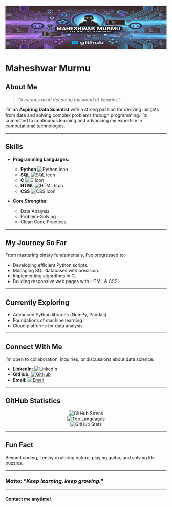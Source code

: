 ![GitHub Banner](https://github.com/maheshwar-murmu/Assets-for-cotent/blob/0da34d5cfa6346da22379c1ce33832405d019856/imresizer-1734093993901.jpg)

# Maheshwar Murmu

## About Me

> _"A curious mind decoding the world of binaries."_

I’m an **Aspiring Data Scientist** with a strong passion for deriving insights from data and solving complex problems through programming. I’m committed to continuous learning and advancing my expertise in computational technologies.

---

## Skills

- **Programming Languages:**  
  - **Python** ![Python Icon](https://img.icons8.com/color/48/000000/python--v1.png)  
  - **SQL** ![SQL Icon](https://img.icons8.com/color/48/000000/database.png)  
  - **C** ![C Icon](https://img.icons8.com/color/48/000000/c-programming.png)  
  - **HTML** ![HTML Icon](https://img.icons8.com/color/48/000000/html-5.png)  
  - **CSS** ![CSS Icon](https://img.icons8.com/color/48/000000/css3.png)  

- **Core Strengths:**  
  - Data Analysis  
  - Problem-Solving  
  - Clean Code Practices  

---

## My Journey So Far

From mastering binary fundamentals, I’ve progressed to:  
- Developing efficient Python scripts.  
- Managing SQL databases with precision.  
- Implementing algorithms in C.  
- Building responsive web pages with HTML & CSS.  

---

## Currently Exploring

- Advanced Python libraries (NumPy, Pandas)  
- Foundations of machine learning  
- Cloud platforms for data analysis  

---

## Connect With Me

I’m open to collaboration, inquiries, or discussions about data science:  

- **LinkedIn:** [![LinkedIn](https://img.icons8.com/color/48/000000/linkedin-circled--v1.png)](https://www.linkedin.com/in/maheshwar-murmu-5234b22b8)  
- **GitHub:** [![GitHub](https://img.icons8.com/material-outlined/48/000000/github.png)](https://github.com/maheshwar-murmu)  
- **Email:** [![Email](https://img.icons8.com/color/48/000000/gmail--v1.png)](mailto:maheshwar2005murmu@gmail.com)  

---

## GitHub Statistics  

<div align="center">
  
  ![GitHub Streak](https://streak-stats.demolab.com?user=maheshwar-murmu&theme=radical&hide_border=true&date_format=M%20j[,Y])  
  ![Top Languages](https://github-readme-stats.vercel.app/api/top-langs/?username=maheshwar-murmu&layout=compact&langs_count=6&theme=radical&hide_border=true)  
  ![GitHub Stats](https://github-readme-stats.vercel.app/api?username=maheshwar-murmu&show_icons=true&count_private=true&theme=radical&hide_border=true)  

</div>

---

## Fun Fact

Beyond coding, I enjoy exploring nature, playing guitar, and solving life puzzles.

---

### Motto: _"Keep learning, keep growing."_

---

#### Contact me anytime!

